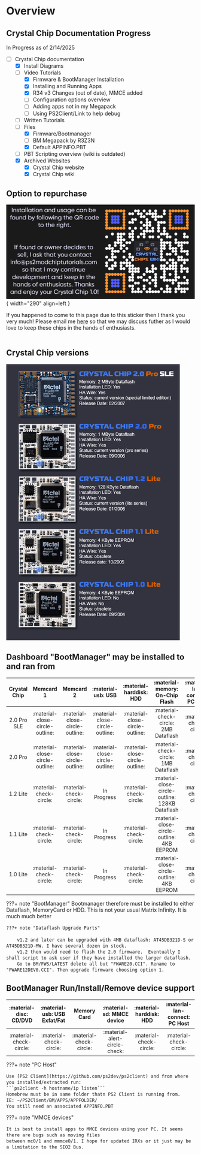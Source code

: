 # Overview

## Crystal Chip Documentation Progress
In Progress as of 2/14/2025

- [ ] Crystal Chip documentation
    * [x] Install Diagrams
    * [ ] Video Tutorials
        * [x] Firmware & BootManager Installation
        * [x] Installing and Running Apps
        * [x] R34 v3 Changes (out of date), MMCE added
        * [ ] Configuration options overview
        * [ ] Adding apps not in my Megapack
        * [ ] Using PS2Client/Link to help debug
    * [ ] Written Tutorials
    * [ ] Files
        * [x] Firmware/Bootmanager
        * [ ] BM Megapack by R3Z3N
        * [x] Default APPINFO.PBT
    * [ ] PBT Scripting overview (wiki is outdated)
    * [x] Archived Websites
        * [x] Crystal Chip website
        * [x] Crystal Chip wiki

## Option to repurchase

![Crystal Chip QR Code](Crystal_Chip_QR_Code.png){ width="290" align=left }

If you happened to come to this page due 
to this sticker then I thank you very much! 
Please email me [here](mailto:info@ps2modchiptutorials.com) so that 
we may discuss futher as I would love to keep these
chips in the hands of enthusiasts.
<br>
<br>


## Crystal Chip versions
    
![Crystal Chip Models](cc-site-backup/img/cc_hw_history.gif)


## Dashboard "BootManager" may be installed to and ran from
| Crystal Chip | Memcard 1                       | Memcard 2                       | :material-usb: USB              | :material-harddisk: HDD          | :material-memory: On-Chip Flash                 | :material-lan-connect: PC Host |
| :----------: | :-----------------------------: | :-----------------------------: | :-----------------------------: | :-----------------------------:  | :---------------------------------------------: | :----------------------------: |
| 2.0 Pro SLE  | :material-close-circle-outline: | :material-close-circle-outline: | :material-close-circle-outline: | :material-close-circle-outline:  | :material-check-circle: 2MB Dataflash           | :material-check-circle:        |
| 2.0 Pro      | :material-close-circle-outline: | :material-close-circle-outline: | :material-close-circle-outline: | :material-close-circle-outline:  | :material-check-circle: 1MB Dataflash           | :material-check-circle:        |
| 1.2 Lite     | :material-check-circle:         | :material-check-circle:         | In Progress                     | :material-check-circle:          | :material-close-circle-outline: 128KB Dataflash | :material-check-circle:        |
| 1.1 Lite     | :material-check-circle:         | :material-check-circle:         | In Progress                     | :material-check-circle:          | :material-close-circle-outline: 4KB EEPROM      | :material-check-circle:        |
| 1.0 Lite     | :material-check-circle:         | :material-check-circle:         | In Progress                     | :material-check-circle:          | :material-close-circle-outline: 4KB EEPROM      | :material-check-circle:        |

???+ note "BootManager"
    Bootmanager therefore must be installed to either Dataflash, MemoryCard or HDD. This is not your usual Matrix Infinity.
    It is much much better

    ???+ note "Dataflash Upgrade Parts"
        
        v1.2 and later can be upgraded with 4MB dataflash: AT45DB321D-S or AT45DB321D-MW. I have several dozen in stock.
        v1.2 then would need to flash the 2.0 firmware.  Eventually I shall script to ask user if they have installed the larger dataflash.
        Go to BM/FWS/LATEST delete all but "FWARE20.CCI". Rename to "FWARE12DEV0.CCI". Then upgrade firmware choosing option 1.


## BootManager Run/Install/Remove device support
| :material-disc: CD/DVD  | :material-usb: USB Exfat/Fat | Memory Card             | :material-sd: MMCE device     | :material-harddisk: HDD | :material-lan-connect: PC Host   |
| :---------------------: | :--------------------------: | :---------------------: | :---------------------------: | :---------------------: | :------------------------------: |
| :material-check-circle: | :material-check-circle:      | :material-check-circle: | :material-alert-circle-check: | :material-check-circle: | :material-check-circle:          |

???+ note "PC Host"
    
    Use [PS2 Client](https://github.com/ps2dev/ps2client) and from where you installed/extracted run:
    ```ps2client -h hostname/ip listen```
    Homebrew must be in same folder thatn PS2 Client is running from. 
    IE: ~/PS2Client/BM/APPS/APPFOLDER/
    You still need an associated APPINFO.PBT

???+ note "MMCE devices"

    It is best to install apps to MMCE devices using your PC. It seems there are bugs such as moving files
    between mc0/1 and mmmce0/1. I hope for updated IRXs or it just may be a limitation to the SIO2 Bus.








